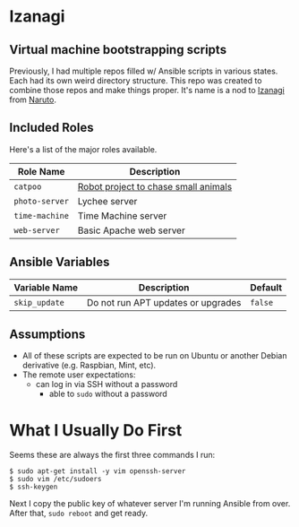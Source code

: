 # Izanagi

## Virtual machine bootstrapping scripts

Previously, I had multiple repos filled w/ Ansible scripts in
various states. Each had its own weird directory structure.
This repo was created to combine those repos and make things proper.
It's name is a nod to [Izanagi](http://naruto.wikia.com/wiki/Izanagi) from
[Naruto](naruto.wikia.com/wiki/).

## Included Roles

Here's a list of the major roles available.

| Role Name        |  Description                                            |
|------------------|---------------------------------------------------------|
| `catpoo`         | [Robot project to chase small animals](https://github.com/timmd909/catpoo/) |
| `photo-server`   | Lychee server                                           |
| `time-machine`   | Time Machine server                                     |
| `web-server`     | Basic Apache web server                                 |

## Ansible Variables

| Variable Name | Description                              | Default    |
|---------------|------------------------------------------|------------|
| `skip_update` | Do not run APT updates or upgrades       | `false`    |

## Assumptions

* All of these scripts are expected to be run on Ubuntu or another
  Debian derivative (e.g. Raspbian, Mint, etc).
* The remote user expectations:
  * can log in via SSH without a password
    * able to `sudo` without a password

# What I Usually Do First

Seems these are always the first three commands I run:

```
$ sudo apt-get install -y vim openssh-server
$ sudo vim /etc/sudoers
$ ssh-keygen
```

Next I copy the public key of whatever server I'm running Ansible from over.
After that, `sudo reboot` and get ready.
